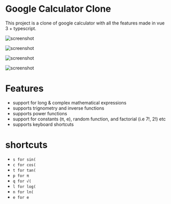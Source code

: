 # Google Calculator Clone

This project is a clone of google calculator with all the features made in vue 3 + typescript.


![screenshot](https://github.com/warlock1996/google-calculator-clone/blob/main/src/assets/Screenshot%20from%202022-08-16%2012-13-51.png)

![screenshot](https://github.com/warlock1996/google-calculator-clone/blob/main/src/assets/Screenshot%20from%202022-08-16%2012-14-32.png)

![screenshot](https://github.com/warlock1996/google-calculator-clone/blob/main/src/assets/Screenshot%20from%202022-08-16%2012-15-22.png)

![screenshot](https://github.com/warlock1996/google-calculator-clone/blob/main/src/assets/Screenshot%20from%202022-08-16%2012-16-34.png)

# Features

- support for long & complex mathematical expressions
- supports trignometry and inverse functions 
- supports power functions
- support for constants (π, e), random function, and factorial (i.e 7!, 2!) etc
- supports keyboard shortcuts


# shortcuts

- ``s for sin(``
- ``c for cos(``
- ``t for tan(``
- ``p for π``
- ``q for √(``
- ``l for log(``
- ``n for ln(``
- ``e for e``

